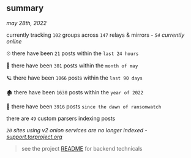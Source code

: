 
## summary
_may 28th, 2022_

currently tracking `102` groups across `147` relays & mirrors - _`54` currently online_

⏲ there have been `21` posts within the `last 24 hours`

🦈 there have been `301` posts within the `month of may`

🪐 there have been `1066` posts within the `last 90 days`

🏚 there have been `1630` posts within the `year of 2022`

🦕 there have been `3916` posts `since the dawn of ransomwatch`

there are `49` custom parsers indexing posts

_`20` sites using v2 onion services are no longer indexed - [support.torproject.org](https://support.torproject.org/onionservices/v2-deprecation/)_

> see the project [README](https://github.com/joshhighet/ransomwatch#ransomwatch--) for backend technicals
